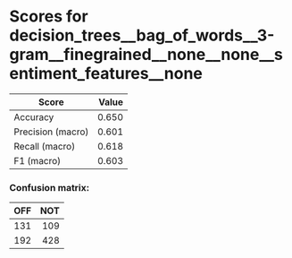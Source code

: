 # Scores for decision_trees__bag_of_words__3-gram__finegrained__none__none__sentiment_features__none
|      Score      |Value|
|-----------------|----:|
|Accuracy         |0.650|
|Precision (macro)|0.601|
|Recall (macro)   |0.618|
|F1 (macro)       |0.603|

### Confusion matrix:
|OFF|NOT|
|--:|--:|
|131|109|
|192|428|
